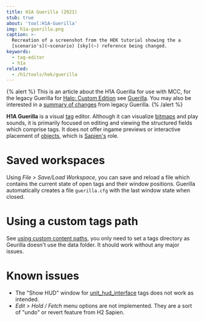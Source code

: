 ```yaml
---
title: H1A Guerilla (2021)
stub: true
about: 'tool:H1A-Guerilla'
img: h1a-guerilla.png
caption: >-
  Recreation of a screenshot from the HEK tutorial showing the a
  [scenario's](~scenario) [sky](~) reference being changed.
keywords:
  - tag-editor
  - h1a
related:
  - /h1/tools/hek/guerilla
---
```

{% alert %}
This is an article about the H1A Guerilla for use with MCC, for the legacy Guerilla for [Halo: Custom Edition](~h1) see [Guerilla](~). You may also be interested in a [summary of changes](~h1a-ek#guerilla) from legacy Guerilla.
{% /alert %}

**H1A Guerilla** is a visual [tag](~tags) editor. Although it can visualize [bitmaps](~bitmap) and play sounds, it is primarily focused on editing and viewing the structured fields which comprise tags. It does not offer ingame previews or interactive placement of [objects](~object), which is [Sapien's](~h1a-sapien) role.

# Saved workspaces
Using _File > Save/Load Workspace_, you can save and reload a file which contains the current state of open tags and their window positions. Guerilla automatically creates a file `guerilla.cfg` with the last window state when closed.

# Using a custom tags path

See [using custom content paths](~using-custom-content-paths), you only need to set a tags directory as Geurilla doesn't use the data folder. It should work without any major issues.

# Known issues
* The "Show HUD" window for [unit_hud_interface](~) tags does not work as intended.
* _Edit > Hold / Fetch_ menu options are not implemented. They are a sort of "undo" or revert feature from H2 Sapien.
